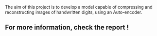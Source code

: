 The aim of this project is to develop a model capable of compressing and reconstructing images of handwritten digits, using an Auto-encoder.

## For more information, check the report !
